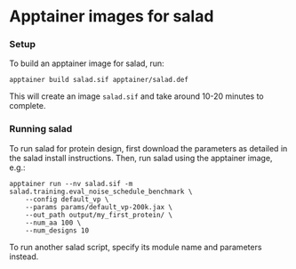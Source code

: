 # Apptainer images for salad
### Setup
To build an apptainer image for salad, run:
```
apptainer build salad.sif apptainer/salad.def
```
This will create an image `salad.sif` and take around 10-20 minutes to complete.

### Running salad
To run salad for protein design, first download the parameters as detailed in the salad install instructions.
Then, run salad using the apptainer image, e.g.:
```
apptainer run --nv salad.sif -m salad.training.eval_noise_schedule_benchmark \
    --config default_vp \
    --params params/default_vp-200k.jax \
    --out_path output/my_first_protein/ \
    --num_aa 100 \
    --num_designs 10
```
To run another salad script, specify its module name and parameters instead.
